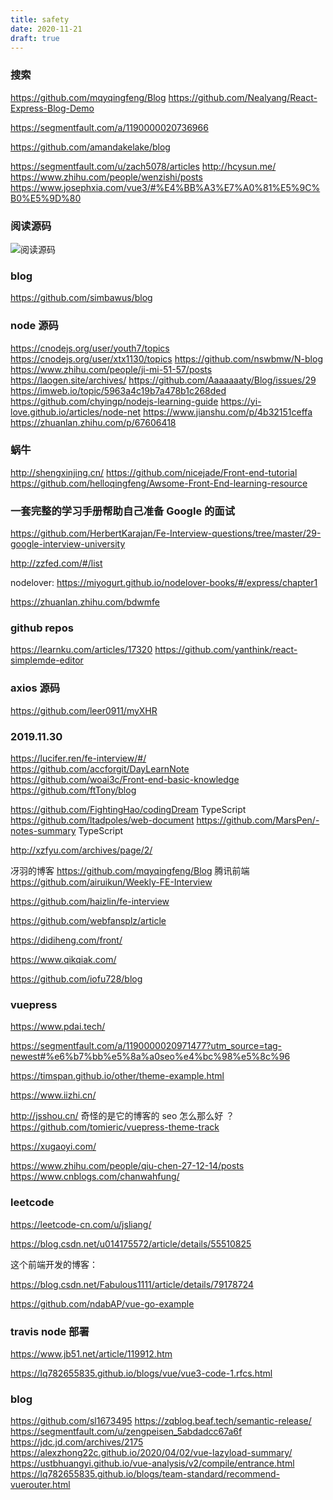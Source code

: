```yaml
---
title: safety
date: 2020-11-21
draft: true
---
```


### 搜索

https://github.com/mqyqingfeng/Blog
https://github.com/Nealyang/React-Express-Blog-Demo

https://segmentfault.com/a/1190000020736966

https://github.com/amandakelake/blog

https://segmentfault.com/u/zach5078/articles
http://hcysun.me/
https://www.zhihu.com/people/wenzishi/posts
https://www.josephxia.com/vue3/#%E4%BB%A3%E7%A0%81%E5%9C%B0%E5%9D%80

### 阅读源码

![阅读源码](https://user-images.githubusercontent.com/11473889/110489660-854da580-812a-11eb-985a-9413990a0c0b.png)

### blog

https://github.com/simbawus/blog

### node 源码

https://cnodejs.org/user/youth7/topics
https://cnodejs.org/user/xtx1130/topics
https://github.com/nswbmw/N-blog
https://www.zhihu.com/people/ji-mi-51-57/posts
https://laogen.site/archives/
https://github.com/Aaaaaaaty/Blog/issues/29
https://imweb.io/topic/5963a4c19b7a478b1c268ded
https://github.com/chyingp/nodejs-learning-guide
https://yi-love.github.io/articles/node-net
https://www.jianshu.com/p/4b32151ceffa
https://zhuanlan.zhihu.com/p/67606418

### 蜗牛

http://shengxinjing.cn/
https://github.com/nicejade/Front-end-tutorial
https://github.com/helloqingfeng/Awsome-Front-End-learning-resource

### 一套完整的学习手册帮助自己准备 Google 的面试

https://github.com/HerbertKarajan/Fe-Interview-questions/tree/master/29-google-interview-university

http://zzfed.com/#/list

nodelover: https://miyogurt.github.io/nodelover-books/#/express/chapter1

https://zhuanlan.zhihu.com/bdwmfe

### github repos

https://learnku.com/articles/17320
https://github.com/yanthink/react-simplemde-editor

### axios 源码

https://github.com/leer0911/myXHR

### 2019.11.30

https://lucifer.ren/fe-interview/#/
https://github.com/accforgit/DayLearnNote
https://github.com/woai3c/Front-end-basic-knowledge
https://github.com/ftTony/blog

https://github.com/FightingHao/codingDream TypeScript
https://github.com/ltadpoles/web-document
https://github.com/MarsPen/-notes-summary TypeScript

http://xzfyu.com/archives/page/2/

冴羽的博客 https://github.com/mqyqingfeng/Blog
腾讯前端 https://github.com/airuikun/Weekly-FE-Interview

https://github.com/haizlin/fe-interview

https://github.com/webfansplz/article

https://didiheng.com/front/

https://www.qikqiak.com/

https://github.com/iofu728/blog

### vuepress

https://www.pdai.tech/

https://segmentfault.com/a/1190000020971477?utm_source=tag-newest#%e6%b7%bb%e5%8a%a0seo%e4%bc%98%e5%8c%96

https://timspan.github.io/other/theme-example.html

https://www.iizhi.cn/

http://jsshou.cn/ 奇怪的是它的博客的 seo 怎么那么好 ？
https://github.com/tomieric/vuepress-theme-track

https://xugaoyi.com/

https://www.zhihu.com/people/qiu-chen-27-12-14/posts
https://www.cnblogs.com/chanwahfung/

### leetcode

https://leetcode-cn.com/u/jsliang/

https://blog.csdn.net/u014175572/article/details/55510825

这个前端开发的博客：

https://blog.csdn.net/Fabulous1111/article/details/79178724

https://github.com/ndabAP/vue-go-example

### travis node 部署

https://www.jb51.net/article/119912.htm

https://lq782655835.github.io/blogs/vue/vue3-code-1.rfcs.html

### blog

https://github.com/sl1673495
https://zqblog.beaf.tech/semantic-release/
https://segmentfault.com/u/zengpeisen_5abdadcc67a6f
https://jdc.jd.com/archives/2175
https://alexzhong22c.github.io/2020/04/02/vue-lazyload-summary/
https://ustbhuangyi.github.io/vue-analysis/v2/compile/entrance.html
https://lq782655835.github.io/blogs/team-standard/recommend-vuerouter.html
